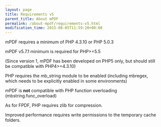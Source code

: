 ```yaml
---
layout: page
title: Requirements v5
parent_title: About mPDF
permalink: /about-mpdf/requirements-v5.html
modification_time: 2015-08-05T11:59:20+00:00
---
```




<p>mPDF requires a minimum of PHP 4.3.10 or PHP 5.0.3</p>
<p>mPDF v5.7.1 minimum is required for PHP&gt;=5.5</p>
<p>(Since version 1, mPDF has been developed on PHP5 only, but should still be compatible with PHP4&gt;=4.3.10)</p>
<p>PHP requires the mb_string module to be enabled (including mbregex, which needs to be explicitly enabled in some environments)</p>
<p>mPDF is <b>not</b> compatible with PHP function overloading (mbstring.func_overload)</p>
<p>As for FPDF, PHP requires zlib for compression.</p>
<p>Improved performance requires write permissions to the temporary cache folders.</p>

